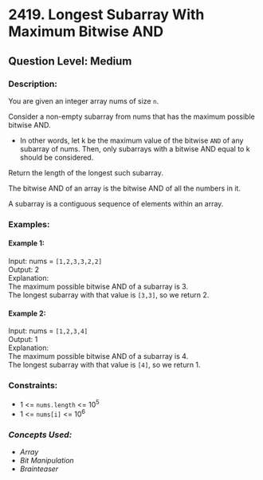 # 2419. Longest Subarray With Maximum Bitwise AND
## Question Level: Medium
### Description:
You are given an integer array nums of size `n`.

Consider a non-empty subarray from nums that has the maximum possible bitwise AND.
- In other words, let k be the maximum value of the bitwise `AND` of any subarray of nums. Then, only subarrays with a bitwise AND equal to k should be considered.

Return the length of the longest such subarray.

The bitwise AND of an array is the bitwise AND of all the numbers in it.

A subarray is a contiguous sequence of elements within an array.

### Examples:
#### Example 1:

Input: nums = `[1,2,3,3,2,2]`  
Output: 2  
Explanation:  
The maximum possible bitwise AND of a subarray is 3.  
The longest subarray with that value is `[3,3]`, so we return 2.  
#### Example 2:

Input: nums = `[1,2,3,4]`  
Output: 1  
Explanation:  
The maximum possible bitwise AND of a subarray is 4.  
The longest subarray with that value is `[4]`, so we return 1.  

### Constraints:
- 1 <= `nums.length` <= 10<sup>5</sup>
- 1 <= `nums[i]` <= 10<sup>6</sup>

### <i>Concepts Used:
- Array
- Bit Manipulation
- Brainteaser</i>